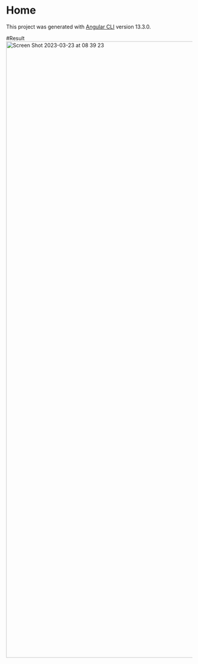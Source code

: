 # Home

This project was generated with [Angular CLI](https://github.com/angular/angular-cli) version 13.3.0.

#Result
<img width="1665" alt="Screen Shot 2023-03-23 at 08 39 23" src="https://user-images.githubusercontent.com/74161938/227077136-10eb727c-0930-44be-b18d-8b811af44f3b.png">

